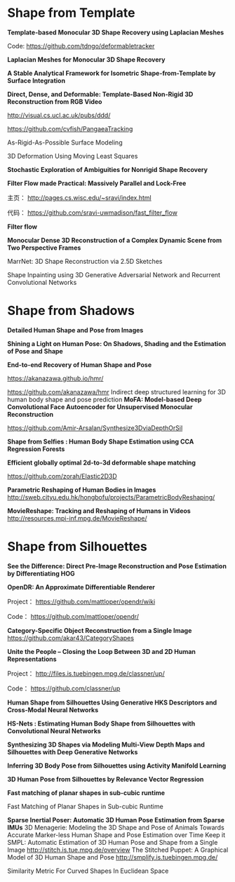 # Shape from Template

**Template-based Monocular 3D Shape Recovery using Laplacian Meshes**

Code: https://github.com/tdngo/deformabletracker

**Laplacian Meshes for Monocular 3D Shape Recovery**

**A Stable Analytical Framework for Isometric Shape-from-Template by Surface Integration**   

**Direct, Dense, and Deformable: Template-Based Non-Rigid 3D Reconstruction from RGB Video**

http://visual.cs.ucl.ac.uk/pubs/ddd/

https://github.com/cvfish/PangaeaTracking

As-Rigid-As-Possible Surface Modeling

3D Deformation Using Moving Least Squares

**Stochastic Exploration of Ambiguities for Nonrigid Shape Recovery**

**Filter Flow made Practical: Massively Parallel and Lock-Free**

主页：
http://pages.cs.wisc.edu/~sravi/index.html

代码：
https://github.com/sravi-uwmadison/fast_filter_flow

**Filter flow**

**Monocular Dense 3D Reconstruction of a Complex Dynamic Scene from Two Perspective Frames**



MarrNet: 3D Shape Reconstruction via 2.5D Sketches


Shape Inpainting using 3D Generative Adversarial Network and Recurrent
Convolutional Networks


# Shape from Shadows


**Detailed Human Shape and Pose from Images**

**Shining a Light on Human Pose: On Shadows, Shading and the Estimation of Pose and Shape**

**End-to-end Recovery of Human Shape and Pose**

https://akanazawa.github.io/hmr/

https://github.com/akanazawa/hmr
Indirect deep structured learning for 3D human body shape and pose prediction
**MoFA: Model-based Deep Convolutional Face Autoencoder for Unsupervised Monocular Reconstruction**



https://github.com/Amir-Arsalan/Synthesize3DviaDepthOrSil

**Shape from Selfies : Human Body Shape Estimation using CCA Regression Forests**	



**Efficient globally optimal 2d-to-3d deformable shape matching**

https://github.com/zorah/Elastic2D3D

**Parametric Reshaping of Human Bodies in Images**
http://sweb.cityu.edu.hk/hongbofu/projects/ParametricBodyReshaping/

**MovieReshape: Tracking and Reshaping of Humans in Videos** 
http://resources.mpi-inf.mpg.de/MovieReshape/


# Shape from Silhouettes

**See the Difference: Direct Pre-Image Reconstruction and Pose Estimation by Differentiating HOG**

**OpenDR: An Approximate Differentiable Renderer**

Project：
https://github.com/mattloper/opendr/wiki

Code：
https://github.com/mattloper/opendr/

**Category-Specific Object Reconstruction from a Single Image**
https://github.com/akar43/CategoryShapes

**Unite the People – Closing the Loop Between 3D and 2D Human Representations**

Project：
http://files.is.tuebingen.mpg.de/classner/up/

Code：
https://github.com/classner/up

**Human Shape from Silhouettes Using Generative HKS Descriptors and Cross-Modal Neural Networks**

**HS-Nets : Estimating Human Body Shape from Silhouettes with Convolutional Neural Networks**

**Synthesizing 3D Shapes via Modeling Multi-View Depth Maps and Silhouettes with Deep Generative Networks**

**Inferring 3D Body Pose from Silhouettes using Activity Manifold Learning**


**3D Human Pose from Silhouettes by Relevance Vector Regression**


**Fast matching of planar shapes in sub-cubic runtime**

Fast Matching of Planar Shapes in Sub-cubic Runtime

**Sparse Inertial Poser: Automatic 3D Human Pose Estimation from Sparse IMUs**
3D Menagerie: Modeling the 3D Shape and Pose of Animals
Towards Accurate Marker-less Human Shape and Pose Estimation over Time 
Keep it SMPL: Automatic Estimation of 3D Human Pose and Shape from a Single Image
http://stitch.is.tue.mpg.de/overview
The Stitched Puppet: A Graphical Model of 3D Human Shape and Pose
http://smplify.is.tuebingen.mpg.de/


Similarity Metric For Curved Shapes In Euclidean Space